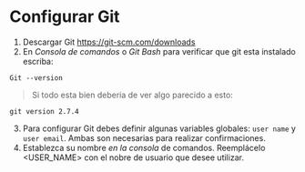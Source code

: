 # Configurar Git
1. Descargar Git https://git-scm.com/downloads 
2. En _*Consola de comandos*_ o _*Git Bash*_ para verificar que git esta instalado escriba:
```shell
Git --version
```
> Si todo esta bien deberia de ver algo parecido a esto:
```
git version 2.7.4
```

3. Para configurar Git debes definir algunas variables globales: `user name` y `user email`. Ambas son necesarias para realizar confirmaciones.
4. Establezca su nombre _en la consola_ de comandos. Reemplácelo <USER_NAME> con el nobre de usuario que desee utilizar.
